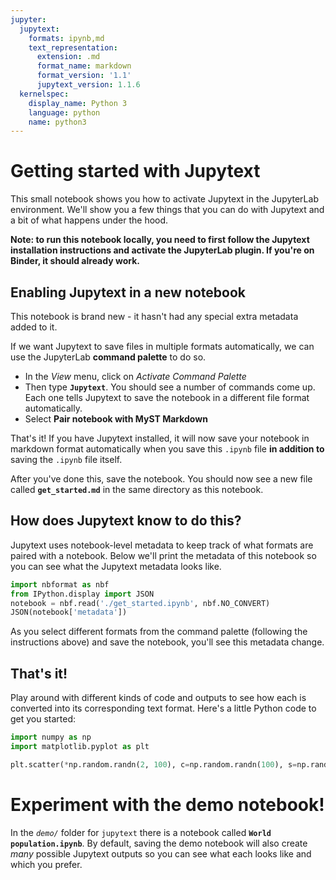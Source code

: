 ```yaml
---
jupyter:
  jupytext:
    formats: ipynb,md
    text_representation:
      extension: .md
      format_name: markdown
      format_version: '1.1'
      jupytext_version: 1.1.6
  kernelspec:
    display_name: Python 3
    language: python
    name: python3
---
```


# Getting started with Jupytext

This small notebook shows you how to activate Jupytext in the JupyterLab
environment. We'll show you a few things that you can do with Jupytext and
a bit of what happens under the hood.

**Note: to run this notebook locally, you need to first follow the Jupytext
installation instructions and activate the JupyterLab plugin. If you're on
Binder, it should already work.**


## Enabling Jupytext in a new notebook

This notebook is brand new - it hasn't had any special extra metadata added
to it.

If we want Jupytext to save files in multiple formats automatically,
we can use the JupyterLab **command palette** to do so.

* In the _View_ menu, click on _Activate Command Palette_
* Then type **`Jupytext`**. You should see a number of commands come up. Each
  one tells Jupytext to save the notebook in a different
  file format automatically.
* Select **Pair notebook with MyST Markdown**

That's it! If you have Jupytext installed, it will now save your notebook in
markdown format automatically when you save this `.ipynb` file
**in addition to** saving the `.ipynb` file itself.

After you've done this, save the notebook. You should now see a new file called
**`get_started.md`** in the same directory as this notebook.


## How does Jupytext know to do this?

Jupytext uses notebook-level metadata to keep track of what formats are paired
with a notebook. Below we'll print the metadata of this notebook so you can see
what the Jupytext metadata looks like.

```python
import nbformat as nbf
from IPython.display import JSON
notebook = nbf.read('./get_started.ipynb', nbf.NO_CONVERT)
JSON(notebook['metadata'])
```

As you select different formats from the command palette (following the instructions
above) and save the notebook, you'll see this metadata change.


## That's it!

Play around with different kinds of code and outputs to see how each is
converted into its corresponding text format. Here's a little Python code
to get you started:

```python
import numpy as np
import matplotlib.pyplot as plt

plt.scatter(*np.random.randn(2, 100), c=np.random.randn(100), s=np.random.rand(100)*100)
```

# Experiment with the demo notebook!

In the *`demo/`* folder for `jupytext` there is a notebook called **`World population.ipynb`**.
By default, saving the demo notebook will also create *many* possible Jupytext
outputs so you can see what each looks like and which you prefer.
